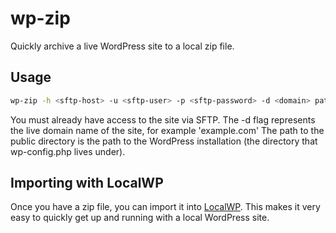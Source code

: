 # wp-zip

Quickly archive a live WordPress site to a local zip file.

## Usage

```bash
wp-zip -h <sftp-host> -u <sftp-user> -p <sftp-password> -d <domain> path/to/public/
```

You must already have access to the site via SFTP. The -d flag represents the live domain name of the site, for example 'example.com' The path to the public directory is the path to the WordPress installation (the directory that wp-config.php lives under).

## Importing with LocalWP

Once you have a zip file, you can import it into [LocalWP](https://localwp.com/). This makes it very easy to quickly get up and running with a local WordPress site.

